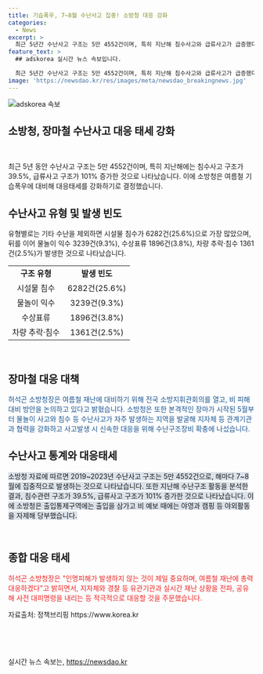 ```yaml
---
title: 기습폭우, 7~8월 수난사고 집중! 소방청 대응 강화
categories:
  - News
excerpt: >
  최근 5년간 수난사고 구조는 5만 4552건이며, 특히 지난해 침수사고와 급류사고가 급증했다. 소방청은 기습폭우에 대비하기 위해 전국 소방지휘관회의를 열고 대응태세를 강화했다. 물놀이와 침수사고를 예방하기 위해 협력을 강화하고, 재난 상황을 실시간으로 공유할 것을 주문했다. 또한, 2019~2023년 수난사고는 여름철에 집중적으로 발생하며, 장마 기간에는 긴급대응태세를 점검했다. 허석곤 소방청장은 국민의 생명과 재산을 보호하기 위해 여름철 재난에 총력을 기울일 것을 당부했다. (출처: 정책브리핑, www.korea.kr)
feature_text: >
  ## adskorea 실시간 뉴스 속보입니다.

  최근 5년간 수난사고 구조는 5만 4552건이며, 특히 지난해 침수사고와 급류사고가 급증했다. 소방청은 기습폭우에 대비하기 위해 전국 소방지휘관회의를 열고 대응태세를 강화했다. 물놀이와 침수사고를 예방하기 위해 협력을 강화하고, 재난 상황을 실시간으로 공유할 것을 주문했다. 또한, 2019~2023년 수난사고는 여름철에 집중적으로 발생하며, 장마 기간에는 긴급대응태세를 점검했다. 허석곤 소방청장은 국민의 생명과 재산을 보호하기 위해 여름철 재난에 총력을 기울일 것을 당부했다. (출처: 정책브리핑, www.korea.kr)
image: 'https://newsdao.kr/res/images/meta/newsdao_breakingnews.jpg'
---
```


<p><img src="https://newsdao.kr/res/images/meta/newsdao_breakingnews.jpg" alt="adskorea 속보" /></p>

<h2 data-ke-size="size26">소방청, 장마철 수난사고 대응 태세 강화</h2>

<p data-ke-size="size16">&nbsp;</p>

<p data-ke-size="size16">최근 5년 동안 수난사고 구조는 5만 4552건이며, 특히 지난해에는 침수사고 구조가 39.5%, 급류사고 구조가 101% 증가한 것으로 나타났습니다. 이에 소방청은 여름철 기습폭우에 대비해 대응태세를 강화하기로 결정했습니다.</p>

<h2 data-ke-size="size26">수난사고 유형 및 발생 빈도</h2>

<p data-ke-size="size16">유형별로는 기타 수난을 제외하면 시설물 침수가 6282건(25.6%)으로 가장 많았으며, 뒤를 이어 물놀이 익수 3239건(9.3%), 수상표류 1896건(3.8%), 차량 추락·침수 1361건(2.5%)가 발생한 것으로 나타났습니다.</p>

<table>
<tbody>
<tr>
<td style="text-align: center; height: 17px;"><b>구조 유형</b></td>
<td style="text-align: center; height: 17px;"><b>발생 빈도</b></td>
</tr>
<tr>
<td style="text-align: center; height: 17px;">시설물 침수</td>
<td style="text-align: center; height: 17px;">6282건(25.6%)</td>
</tr>
<tr>
<td style="text-align: center; height: 17px;">물놀이 익수</td>
<td style="text-align: center; height: 17px;">3239건(9.3%)</td>
</tr>
<tr>
<td style="text-align: center; height: 17px;">수상표류</td>
<td style="text-align: center; height: 17px;">1896건(3.8%)</td>
</tr>
<tr>
<td style="text-align: center; height: 17px;">차량 추락·침수</td>
<td style="text-align: center; height: 17px;">1361건(2.5%)</td>
</tr>
</tbody>
</table>

<p data-ke-size="size16">&nbsp;</p>

<h2 data-ke-size="size26">장마철 대응 대책</h2>

<p data-ke-size="size16"><span style="color: #1a5490;">허석곤 소방청장은 여름철 재난에 대비하기 위해 전국 소방지휘관회의를 열고, 비 피해 대비 방안을 논의하고 있다고 밝혔습니다. 소방청은 또한 본격적인 장마가 시작된 5월부터 물놀이 사고와 침수 등 수난사고가 자주 발생하는 지역을 발굴해 지자체 등 관계기관과 협력을 강화하고 사고발생 시 신속한 대응을 위해 수난구조장비 확충에 나섰습니다.</span></p>

<h2 data-ke-size="size26">수난사고 통계와 대응태세</h2>

<p data-ke-size="size16"><span style="background-color: #21538527;">소방청 자료에 따르면 2019~2023년 수난사고 구조는 5만 4552건으로, 해마다 7~8월에 집중적으로 발생하는 것으로 나타났습니다. 또한 지난해 수난구조 활동을 분석한 결과, 침수관련 구조가 39.5%, 급류사고 구조가 101% 증가한 것으로 나타났습니다. 이에 소방청은 출입통제구역에는 출입을 삼가고 비 예보 때에는 야영과 캠핑 등 야외활동을 자제해 당부했습니다.</span></p>

<p data-ke-size="size16">&nbsp;</p>

<h2 data-ke-size="size26">종합 대응 태세</h2>

<p data-ke-size="size16"><span style="color: #ee2323;">허석곤 소방청장은 "인명피해가 발생하지 않는 것이 제일 중요하며, 여름철 재난에 총력 대응하겠다"고 밝히면서, 지자체와 경찰 등 유관기관과 실시간 재난 상황을 전파, 공유해 사전 대피명령을 내리는 등 적극적으로 대응할 것을 주문했습니다.</span></p>

<p data-ke-size="size16">자료출처: 정책브리핑 https://www.korea.kr</p>

<p data-ke-size="size16">&nbsp;</p>

<p data-ke-size="size16">&nbsp;</p>
실시간 뉴스 속보는, <a href="https://newsdao.kr" rel="dofollow">https://newsdao.kr</a>


